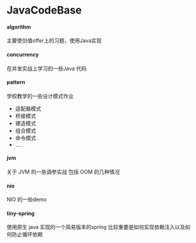 # JavaCodeBase

#### algorithm 
主要使剑值offer上的习题，使用Java实现
#### concurrency
在并发实战上学习的一些Java 代码
#### pattern 
学校教学的一些设计模式作业
* 适配器模式
* 桥接模式
* 建造模式
* 组合模式
* 命令模式
* .....
#### jvm
关于 JVM 的一些调参实战 
包括 OOM 的几种情况
#### nio
NIO 的一些demo
#### tiny-spring
使用原生 java 实现的一个简易版本的spring
比较重要是如何实现依赖注入以及如何防止循环依赖
